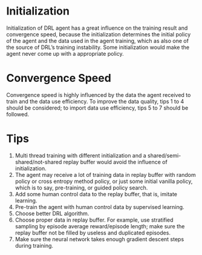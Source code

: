 # Initialization

Initialization of DRL agent has a great influence on the training result and convergence speed, because the initialization determines the initial policy of the agent and the data used in the agent training, which as also one of the source of DRL’s training instability. Some initialization would make the agent never come up with a appropriate policy.

# Convergence Speed

Convergence speed is highly influenced by the data the agent received to train and the data use efficiency. To improve the data quality, tips 1 to 4 should be considered; to import data use efficiency, tips 5 to 7 should be followed.

# Tips

1. Multi thread training with different initialization and a shared/semi-shared/not-shared replay buffer would avoid the influence of initialization.
2. The agent may receive a lot of training data in replay buffer with random policy or cross entropy method policy, or just some initial vanilla policy, which is to say, pre-training, or guided policy search.
3. Add some human control data to the replay buffer, that is, imitate learning.
4. Pre-train the agent with human control data by supervised learning.
5. Choose better DRL algorithm.
6. Choose proper data in replay buffer. For example, use stratified sampling by episode average reward/episode length; make sure the replay buffer not be filled by useless and duplicated episodes.
7. Make sure the neural network takes enough gradient descent steps during training.

